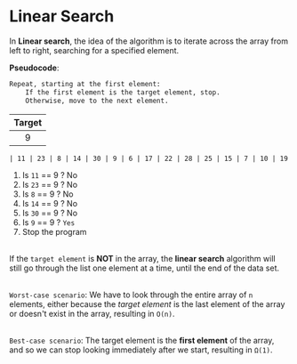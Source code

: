 # Linear Search

In **Linear search**, the idea of the algorithm is to iterate across the array from left to right, searching for a specified element.

**Pseudocode**:

```txt
Repeat, starting at the first element:
    If the first element is the target element, stop.
    Otherwise, move to the next element.
```

|Target|
|:-:|
|9|

```txt
| 11 | 23 | 8 | 14 | 30 | 9 | 6 | 17 | 22 | 28 | 25 | 15 | 7 | 10 | 19 |
```

1. Is `11` == 9 ? No
2. Is `23` == 9 ? No
3. Is `8` == 9 ? No
4. Is `14` == 9 ? No
5. Is `30` == 9 ? No
6. Is `9` == 9 ? `Yes`
7. Stop the program
<br><br>

If the `target element` is **NOT** in the array, the **linear search** algorithm will still go through the list one element at a time, until the end of the data set.
<br><br>

`Worst-case scenario`: We have to look through the entire array of `n` elements, either because the *target element* is the last element of the array or doesn't exist in the array, resulting in `O(n)`.
<br><br>

`Best-case scenario`: The target element is the **first element** of the array, and so we can stop looking immediately after we start, resulting in `Ω(1)`.
